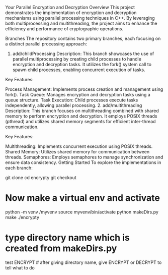 Your Parallel Encryption and Decryption
Overview
This project demonstrates the implementation of encryption and decryption mechanisms using parallel processing techniques in C++. By leveraging both multiprocessing and multithreading, the project aims to enhance the efficiency and performance of cryptographic operations.

Branches
The repository contains two primary branches, each focusing on a distinct parallel processing approach:

1. add/childProcessing
Description: This branch showcases the use of parallel multiprocessing by creating child processes to handle encryption and decryption tasks. It utilizes the fork() system call to spawn child processes, enabling concurrent execution of tasks.

Key Features:

Process Management: Implements process creation and management using fork().
Task Queue: Manages encryption and decryption tasks using a queue structure.
Task Execution: Child processes execute tasks independently, allowing parallel processing.
2. add/multithreading
Description: This branch focuses on multithreading combined with shared memory to perform encryption and decryption. It employs POSIX threads (pthread) and utilizes shared memory segments for efficient inter-thread communication.

Key Features:

Multithreading: Implements concurrent execution using POSIX threads.
Shared Memory: Utilizes shared memory for communication between threads.
Semaphores: Employs semaphores to manage synchronization and ensure data consistency.
Getting Started
To explore the implementations in each branch:

git clone <repo-url>
cd encrypty
git checkout <branch>
# Now make a virtual env and activate
python -m venv /myvenv
source myvenv/bin/activate
python makeDirs.py
make
./encrypty
# type directory name which is created from makeDirs.py
test
ENCRYPT # after giving directory name, give ENCRYPT or DECRYPT to tell what to do

